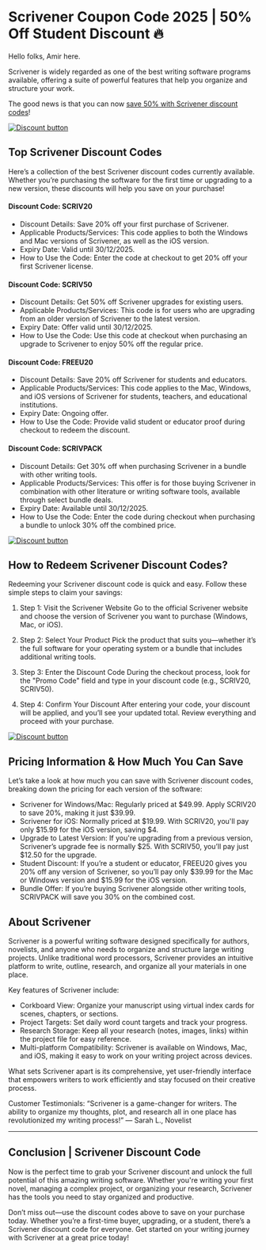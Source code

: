# Scrivener Coupon Code 2025 | 50% Off Student Discount 🔥

Hello folks, Amir here.

Scrivener is widely regarded as one of the best writing software programs available, offering a suite of powerful features that help you organize and structure your work.

The good news is that you can now [save 50% with Scrivener discount codes](https://www.literatureandlatte.com/scrivener-affiliate.html?fpr=shadow)!

[![Discount button](https://github.com/user-attachments/assets/3d3e4bed-4238-405c-93ea-ca29f5dba8ca)](https://www.literatureandlatte.com/scrivener-affiliate.html?fpr=shadow)

## Top Scrivener Discount Codes

Here’s a collection of the best Scrivener discount codes currently available. Whether you’re purchasing the software for the first time or upgrading to a new version, these discounts will help you save on your purchase!

#### Discount Code: SCRIV20

* Discount Details: Save 20% off your first purchase of Scrivener.
* Applicable Products/Services: This code applies to both the Windows and Mac versions of Scrivener, as well as the iOS version.
* Expiry Date: Valid until 30/12/2025.
* How to Use the Code: Enter the code at checkout to get 20% off your first Scrivener license.

#### Discount Code: SCRIV50

* Discount Details: Get 50% off Scrivener upgrades for existing users.
* Applicable Products/Services: This code is for users who are upgrading from an older version of Scrivener to the latest version.
* Expiry Date: Offer valid until 30/12/2025.
* How to Use the Code: Use this code at checkout when purchasing an upgrade to Scrivener to enjoy 50% off the regular price.

#### Discount Code: FREEU20

* Discount Details: Save 20% off Scrivener for students and educators.
* Applicable Products/Services: This code applies to the Mac, Windows, and iOS versions of Scrivener for students, teachers, and educational institutions.
* Expiry Date: Ongoing offer.
* How to Use the Code: Provide valid student or educator proof during checkout to redeem the discount.

#### Discount Code: SCRIVPACK

* Discount Details: Get 30% off when purchasing Scrivener in a bundle with other writing tools.
* Applicable Products/Services: This offer is for those buying Scrivener in combination with other literature or writing software tools, available through select bundle deals.
* Expiry Date: Available until 30/12/2025.
* How to Use the Code: Enter the code during checkout when purchasing a bundle to unlock 30% off the combined price.

[![Discount button](https://github.com/user-attachments/assets/3d3e4bed-4238-405c-93ea-ca29f5dba8ca)](https://www.literatureandlatte.com/scrivener-affiliate.html?fpr=shadow)

## How to Redeem Scrivener Discount Codes?

Redeeming your Scrivener discount code is quick and easy. Follow these simple steps to claim your savings:

1. Step 1: Visit the Scrivener Website
Go to the official Scrivener website and choose the version of Scrivener you want to purchase (Windows, Mac, or iOS).

2. Step 2: Select Your Product
Pick the product that suits you—whether it’s the full software for your operating system or a bundle that includes additional writing tools.

3. Step 3: Enter the Discount Code
During the checkout process, look for the "Promo Code" field and type in your discount code (e.g., SCRIV20, SCRIV50).

4. Step 4: Confirm Your Discount
After entering your code, your discount will be applied, and you’ll see your updated total. Review everything and proceed with your purchase.

[![Discount button](https://github.com/user-attachments/assets/3d3e4bed-4238-405c-93ea-ca29f5dba8ca)](https://www.literatureandlatte.com/scrivener-affiliate.html?fpr=shadow)

## Pricing Information & How Much You Can Save

Let’s take a look at how much you can save with Scrivener discount codes, breaking down the pricing for each version of the software:

* Scrivener for Windows/Mac: Regularly priced at $49.99. Apply SCRIV20 to save 20%, making it just $39.99.
* Scrivener for iOS: Normally priced at $19.99. With SCRIV20, you'll pay only $15.99 for the iOS version, saving $4.
* Upgrade to Latest Version: If you're upgrading from a previous version, Scrivener’s upgrade fee is normally $25. With SCRIV50, you’ll pay just $12.50 for the upgrade.
* Student Discount: If you’re a student or educator, FREEU20 gives you 20% off any version of Scrivener, so you’ll pay only $39.99 for the Mac or Windows version and $15.99 for the iOS version.
* Bundle Offer: If you’re buying Scrivener alongside other writing tools, SCRIVPACK will save you 30% on the combined cost.

## About Scrivener

Scrivener is a powerful writing software designed specifically for authors, novelists, and anyone who needs to organize and structure large writing projects. Unlike traditional word processors, Scrivener provides an intuitive platform to write, outline, research, and organize all your materials in one place.

Key features of Scrivener include:

* Corkboard View: Organize your manuscript using virtual index cards for scenes, chapters, or sections.
* Project Targets: Set daily word count targets and track your progress.
* Research Storage: Keep all your research (notes, images, links) within the project file for easy reference.
* Multi-platform Compatibility: Scrivener is available on Windows, Mac, and iOS, making it easy to work on your writing project across devices.

What sets Scrivener apart is its comprehensive, yet user-friendly interface that empowers writers to work efficiently and stay focused on their creative process.

Customer Testimonials:
“Scrivener is a game-changer for writers. The ability to organize my thoughts, plot, and research all in one place has revolutionized my writing process!” — Sarah L., Novelist

---

## Conclusion | Scrivener Discount Code

Now is the perfect time to grab your Scrivener discount and unlock the full potential of this amazing writing software. Whether you're writing your first novel, managing a complex project, or organizing your research, Scrivener has the tools you need to stay organized and productive.

Don’t miss out—use the discount codes above to save on your purchase today. Whether you’re a first-time buyer, upgrading, or a student, there’s a Scrivener discount code for everyone. Get started on your writing journey with Scrivener at a great price today!
